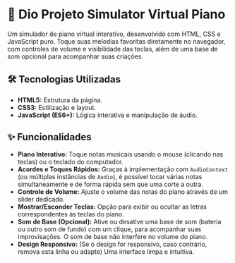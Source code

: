 # 🎹 Dio Projeto Simulator Virtual Piano 

Um simulador de piano virtual interativo, desenvolvido com HTML, CSS e JavaScript puro. Toque suas melodias favoritas diretamente no navegador, com controles de volume e visibilidade das teclas, além de uma base de som opcional para acompanhar suas criações.

## 🛠️ Tecnologias Utilizadas

* **HTML5:** Estrutura da página.
* **CSS3:** Estilização e layout.
* **JavaScript (ES6+):** Lógica interativa e manipulação de áudio.

## ✨ Funcionalidades

* **Piano Interativo:** Toque notas musicais usando o mouse (clicando nas teclas) ou o teclado do computador.
* **Acordes e Toques Rápidos:** Graças à implementação com `AudioContext` (ou múltiplas instâncias de `Audio`), é possível tocar várias notas simultaneamente e de forma rápida sem que uma corte a outra.
* **Controle de Volume:** Ajuste o volume das notas do piano através de um slider dedicado.
* **Mostrar/Esconder Teclas:** Opção para exibir ou ocultar as letras correspondentes às teclas do piano.
* **Som de Base (Opcional):** Ative ou desative uma base de som (bateria ou outro som de fundo) com um clique, para acompanhar suas improvisações. O som de base não interfere no volume do piano.
* **Design Responsivo:** (Se o design for responsivo, caso contrário, remova esta linha ou adapte) Uma interface limpa e intuitiva.


